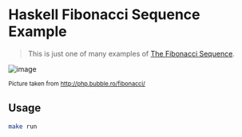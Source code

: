 # Haskell Fibonacci Sequence Example

> This is just one of many examples of [The Fibonacci Sequence](https://wiki.haskell.org/The_Fibonacci_sequence).

![image](https://user-images.githubusercontent.com/1700322/71040523-06d0a680-2127-11ea-9c8f-e3c6b187149f.png)

<small>Picture taken from http://php.bubble.ro/fibonacci/</small>

## Usage

```sh
make run
```
